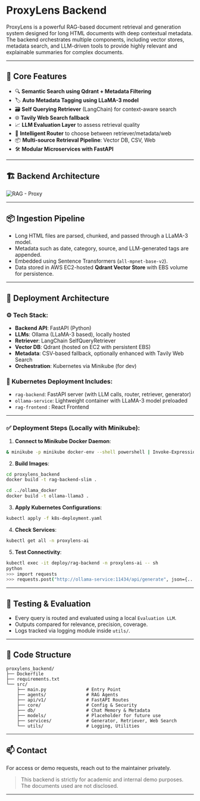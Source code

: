 # ProxyLens Backend

ProxyLens is a powerful RAG-based document retrieval and generation system designed for long HTML documents with deep contextual metadata. The backend orchestrates multiple components, including vector stores, metadata search, and LLM-driven tools to provide highly relevant and explainable summaries for complex documents.

---

## 🧠 Core Features

* 🔍 **Semantic Search using Qdrant + Metadata Filtering**
* 🏷️ **Auto Metadata Tagging using LLaMA-3 model**
* 🗃️ **Self Querying Retriever** (LangChain) for context-aware search
* 🌐 **Tavily Web Search fallback**
* 📈 **LLM Evaluation Layer** to assess retrieval quality
* 🧭 **Intelligent Router** to choose between retriever/metadata/web
* 📦 **Multi-source Retrieval Pipeline**: Vector DB, CSV, Web
* 🛠️ **Modular Microservices with FastAPI**

---

## 🏗️ Backend Architecture

![RAG - Proxy](https://github.com/user-attachments/assets/da9df66e-5aac-43eb-b32e-d59a8e9ad5ba)


---

## 📦 Ingestion Pipeline

* Long HTML files are parsed, chunked, and passed through a LLaMA-3 model.
* Metadata such as date, category, source, and LLM-generated tags are appended.
* Embedded using Sentence Transformers (`all-mpnet-base-v2`).
* Data stored in AWS EC2-hosted **Qdrant Vector Store** with EBS volume for persistence.

---

## 🚀 Deployment Architecture

### ⚙️ Tech Stack:

* **Backend API**: FastAPI (Python)
* **LLMs**: Ollama (LLaMA-3 based), locally hosted
* **Retriever**: LangChain SelfQueryRetriever
* **Vector DB**: Qdrant (hosted on EC2 with persistent EBS)
* **Metadata**: CSV-based fallback, optionally enhanced with Tavily Web Search
* **Orchestration**: Kubernetes via Minikube (for dev)

### 📁 Kubernetes Deployment Includes:

* `rag-backend`: FastAPI server (with LLM calls, router, retriever, generator)
* `ollama-service`: Lightweight container with LLaMA-3 model preloaded
* `rag-frontend` : React Frontend

---

### ✅ Deployment Steps (Locally with Minikube):

1. **Connect to Minikube Docker Daemon**:

```bash
& minikube -p minikube docker-env --shell powershell | Invoke-Expression
```

2. **Build Images**:

```bash
cd proxylens_backend
docker build -t rag-backend-slim .

cd ../ollama_docker
docker build -t ollama-llama3 .
```

3. **Apply Kubernetes Configurations**:

```bash
kubectl apply -f k8s-deployment.yaml
```

4. **Check Services**:

```bash
kubectl get all -n proxylens-ai
```

5. **Test Connectivity**:

```bash
kubectl exec -it deploy/rag-backend -n proxylens-ai -- sh
python
>>> import requests
>>> requests.post("http://ollama-service:11434/api/generate", json={...})
```

---

## 🧪 Testing & Evaluation

* Every query is routed and evaluated using a local `Evaluation LLM`.
* Outputs compared for relevance, precision, coverage.
* Logs tracked via logging module inside `utils/`.

---

## 📁 Code Structure

```
proxylens_backend/
├── Dockerfile
├── requirements.txt
└── src/
    ├── main.py               # Entry Point
    ├── agents/               # RAG Agents
    ├── api/v1/               # FastAPI Routes
    ├── core/                 # Config & Security
    ├── db/                   # Chat Memory & Metadata
    ├── models/               # Placeholder for future use
    ├── services/             # Generator, Retriever, Web Search
    └── utils/                # Logging, Utilities
```

---

## 📫 Contact

For access or demo requests, reach out to the maintainer privately.

> This backend is strictly for academic and internal demo purposes. The documents used are not disclosed.

---
